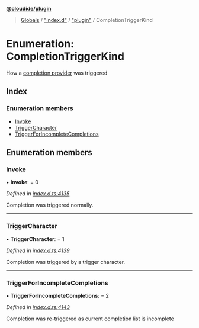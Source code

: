 **[@cloudide/plugin](../README.md)**

> [Globals](../README.md) / ["index.d"](../modules/_index_d_.md) / ["plugin"](../modules/_index_d_._plugin_.md) / CompletionTriggerKind

# Enumeration: CompletionTriggerKind

How a [completion provider](#CompletionItemProvider) was triggered

## Index

### Enumeration members

* [Invoke](_index_d_._plugin_.completiontriggerkind.md#invoke)
* [TriggerCharacter](_index_d_._plugin_.completiontriggerkind.md#triggercharacter)
* [TriggerForIncompleteCompletions](_index_d_._plugin_.completiontriggerkind.md#triggerforincompletecompletions)

## Enumeration members

### Invoke

•  **Invoke**:  = 0

*Defined in [index.d.ts:4135](https://github.com/shuyaqian/cloudide-plugin-api/blob/57a3a2a/index.d.ts#L4135)*

Completion was triggered normally.

___

### TriggerCharacter

•  **TriggerCharacter**:  = 1

*Defined in [index.d.ts:4139](https://github.com/shuyaqian/cloudide-plugin-api/blob/57a3a2a/index.d.ts#L4139)*

Completion was triggered by a trigger character.

___

### TriggerForIncompleteCompletions

•  **TriggerForIncompleteCompletions**:  = 2

*Defined in [index.d.ts:4143](https://github.com/shuyaqian/cloudide-plugin-api/blob/57a3a2a/index.d.ts#L4143)*

Completion was re-triggered as current completion list is incomplete
